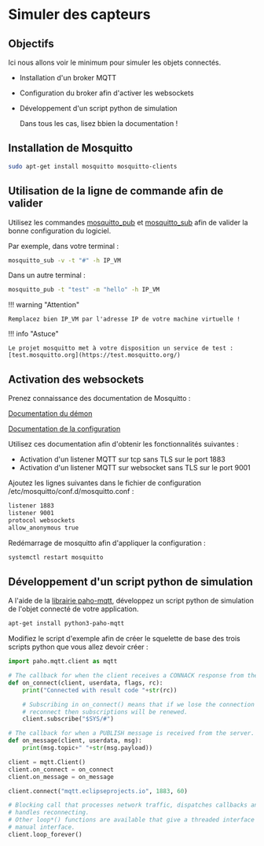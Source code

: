 # Simuler des capteurs

## Objectifs

Ici nous allons voir le minimum pour simuler les objets connectés.

* Installation d'un broker MQTT
* Configuration du broker afin d'activer les websockets
* Développement d'un script python de simulation

  Dans tous les cas, lisez bbien la documentation !

## Installation de Mosquitto

``` bash
sudo apt-get install mosquitto mosquitto-clients
```

## Utilisation de la ligne de commande afin de valider

Utilisez les commandes [mosquitto_pub](https://mosquitto.org/man/mosquitto_pub-1.html) et [mosquitto_sub](https://mosquitto.org/man/mosquitto_sub-1.html) afin de valider la bonne configuration du logiciel.

Par exemple, dans votre terminal :

``` bash
mosquitto_sub -v -t "#" -h IP_VM
```

Dans un autre terminal :

``` bash
mosquitto_pub -t "test" -m "hello" -h IP_VM
```

!!! warning "Attention"

    Remplacez bien IP_VM par l'adresse IP de votre machine virtuelle !

!!! info "Astuce"

    Le projet mosquitto met à votre disposition un service de test : [test.mosquitto.org](https://test.mosquitto.org/)

## Activation des websockets

Prenez connaissance des documentation de Mosquitto :

[Documentation du démon](https://mosquitto.org/man/mosquitto-8.html)

[Documentation de la configuration](https://mosquitto.org/man/mosquitto-conf-5.html)

Utilisez ces documentation afin d'obtenir les fonctionnalités suivantes :

* Activation d'un listener MQTT sur tcp sans TLS sur le port 1883
* Activation d'un listener MQTT sur websocket sans TLS sur le port 9001

Ajoutez les lignes suivantes dans le fichier de configuration /etc/mosquitto/conf.d/mosquitto.conf :

``` bash
listener 1883
listener 9001
protocol websockets
allow_anonymous true
```

Redémarrage de mosquitto afin d'appliquer la configuration :

``` bash
systemctl restart mosquitto
```

## Développement d'un script python de simulation

A l'aide de la [librairie paho-mqtt](https://pypi.org/project/paho-mqtt/), développez un script python de simulation de l'objet connecté de votre application.

``` bash
apt-get install python3-paho-mqtt
```

Modifiez le script d'exemple afin de créer le squelette de base des trois scripts python que vous allez devoir créer :

``` python
import paho.mqtt.client as mqtt

# The callback for when the client receives a CONNACK response from the server.
def on_connect(client, userdata, flags, rc):
    print("Connected with result code "+str(rc))

    # Subscribing in on_connect() means that if we lose the connection and
    # reconnect then subscriptions will be renewed.
    client.subscribe("$SYS/#")

# The callback for when a PUBLISH message is received from the server.
def on_message(client, userdata, msg):
    print(msg.topic+" "+str(msg.payload))

client = mqtt.Client()
client.on_connect = on_connect
client.on_message = on_message

client.connect("mqtt.eclipseprojects.io", 1883, 60)

# Blocking call that processes network traffic, dispatches callbacks and
# handles reconnecting.
# Other loop*() functions are available that give a threaded interface and a
# manual interface.
client.loop_forever()
```
